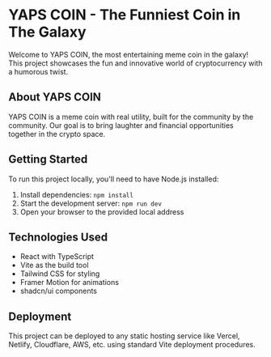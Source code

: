 # YAPS COIN - The Funniest Coin in The Galaxy

Welcome to YAPS COIN, the most entertaining meme coin in the galaxy! This project showcases the fun and innovative world of cryptocurrency with a humorous twist.

## About YAPS COIN

YAPS COIN is a meme coin with real utility, built for the community by the community. Our goal is to bring laughter and financial opportunities together in the crypto space.

## Getting Started

To run this project locally, you'll need to have Node.js installed:

1. Install dependencies: `npm install`
2. Start the development server: `npm run dev`
3. Open your browser to the provided local address

## Technologies Used

- React with TypeScript
- Vite as the build tool
- Tailwind CSS for styling
- Framer Motion for animations
- shadcn/ui components

## Deployment

This project can be deployed to any static hosting service like Vercel, Netlify, Cloudflare, AWS, etc. using standard Vite deployment procedures.
